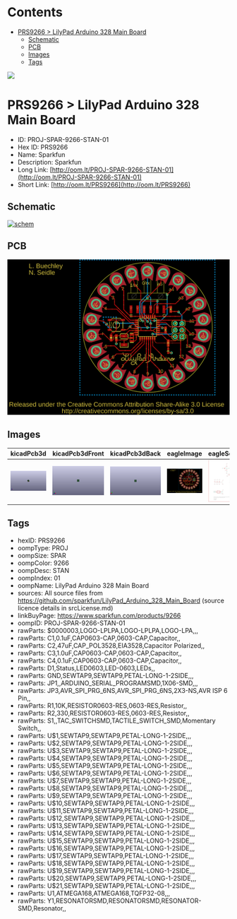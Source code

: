 



Contents
========

* [PRS9266 > LilyPad Arduino 328 Main Board](#prs9266--lilypad-arduino-328-main-board)
	* [Schematic](#schematic)
	* [PCB](#pcb)
	* [Images](#images)
	* [Tags](#tags)
  
![][im]
# PRS9266 > LilyPad Arduino 328 Main Board

- ID: PROJ-SPAR-9266-STAN-01
- Hex ID: PRS9266
- Name: Sparkfun
- Description: Sparkfun
- Long Link: [http://oom.lt/PROJ-SPAR-9266-STAN-01](http://oom.lt/PROJ-SPAR-9266-STAN-01)
- Short Link: [http://oom.lt/PRS9266](http://oom.lt/PRS9266)

## Schematic
  
[![schem](eagleSchemImage.png)](eagleSchemImage.png)
## PCB
  
[![pcb](eagleImage.png)](eagleImage.png)
## Images
  
  

|kicadPcb3d|kicadPcb3dFront|kicadPcb3dBack|eagleImage|eagleSchemImage|
| :---: | :---: | :---: | :---: | :---: |
|[![kicadPcb3d](kicadPcb3d_140.png)](kicadPcb3d.png)|[![kicadPcb3dFront](kicadPcb3dFront_140.png)](kicadPcb3dFront.png)|[![kicadPcb3dBack](kicadPcb3dBack_140.png)](kicadPcb3dBack.png)|[![eagleImage](eagleImage_140.png)](eagleImage.png)|[![eagleSchemImage](eagleSchemImage_140.png)](eagleSchemImage.png)|

## Tags

- hexID: PRS9266
- oompType: PROJ
- oompSize: SPAR
- oompColor: 9266
- oompDesc: STAN
- oompIndex: 01
- oompName: LilyPad Arduino 328 Main Board
- sources: All source files from https://github.com/sparkfun/LilyPad_Arduino_328_Main_Board (source licence details in srcLicense.md)
- linkBuyPage: https://www.sparkfun.com/products/9266
- oompID: PROJ-SPAR-9266-STAN-01
- rawParts: $0000003,LOGO-LPLPA,LOGO-LPLPA,LOGO-LPA,,,
- rawParts: C1,0.1uF,CAP0603-CAP,0603-CAP,Capacitor,,
- rawParts: C2,47uF,CAP_POL3528,EIA3528,Capacitor Polarized,,
- rawParts: C3,1.0uF,CAP0603-CAP,0603-CAP,Capacitor,,
- rawParts: C4,0.1uF,CAP0603-CAP,0603-CAP,Capacitor,,
- rawParts: D1,Status,LED0603,LED-0603,LEDs,,
- rawParts: GND,SEWTAP9,SEWTAP9,PETAL-LONG-1-2SIDE,,,
- rawParts: JP1,,ARDUINO_SERIAL_PROGRAMSMD,1X06-SMD,,,
- rawParts: JP3,AVR_SPI_PRG_6NS,AVR_SPI_PRG_6NS,2X3-NS,AVR ISP 6 Pin,,
- rawParts: R1,10K,RESISTOR0603-RES,0603-RES,Resistor,,
- rawParts: R2,330,RESISTOR0603-RES,0603-RES,Resistor,,
- rawParts: S1,,TAC_SWITCHSMD,TACTILE_SWITCH_SMD,Momentary Switch,,
- rawParts: U$1,SEWTAP9,SEWTAP9,PETAL-LONG-1-2SIDE,,,
- rawParts: U$2,SEWTAP9,SEWTAP9,PETAL-LONG-1-2SIDE,,,
- rawParts: U$3,SEWTAP9,SEWTAP9,PETAL-LONG-1-2SIDE,,,
- rawParts: U$4,SEWTAP9,SEWTAP9,PETAL-LONG-1-2SIDE,,,
- rawParts: U$5,SEWTAP9,SEWTAP9,PETAL-LONG-1-2SIDE,,,
- rawParts: U$6,SEWTAP9,SEWTAP9,PETAL-LONG-1-2SIDE,,,
- rawParts: U$7,SEWTAP9,SEWTAP9,PETAL-LONG-1-2SIDE,,,
- rawParts: U$8,SEWTAP9,SEWTAP9,PETAL-LONG-1-2SIDE,,,
- rawParts: U$9,SEWTAP9,SEWTAP9,PETAL-LONG-1-2SIDE,,,
- rawParts: U$10,SEWTAP9,SEWTAP9,PETAL-LONG-1-2SIDE,,,
- rawParts: U$11,SEWTAP9,SEWTAP9,PETAL-LONG-1-2SIDE,,,
- rawParts: U$12,SEWTAP9,SEWTAP9,PETAL-LONG-1-2SIDE,,,
- rawParts: U$13,SEWTAP9,SEWTAP9,PETAL-LONG-1-2SIDE,,,
- rawParts: U$14,SEWTAP9,SEWTAP9,PETAL-LONG-1-2SIDE,,,
- rawParts: U$15,SEWTAP9,SEWTAP9,PETAL-LONG-1-2SIDE,,,
- rawParts: U$16,SEWTAP9,SEWTAP9,PETAL-LONG-1-2SIDE,,,
- rawParts: U$17,SEWTAP9,SEWTAP9,PETAL-LONG-1-2SIDE,,,
- rawParts: U$18,SEWTAP9,SEWTAP9,PETAL-LONG-1-2SIDE,,,
- rawParts: U$19,SEWTAP9,SEWTAP9,PETAL-LONG-1-2SIDE,,,
- rawParts: U$20,SEWTAP9,SEWTAP9,PETAL-LONG-1-2SIDE,,,
- rawParts: U$21,SEWTAP9,SEWTAP9,PETAL-LONG-1-2SIDE,,,
- rawParts: U1,ATMEGA168,ATMEGA168,TQFP32-08,,,
- rawParts: Y1,RESONATORSMD,RESONATORSMD,RESONATOR-SMD,Resonator,,



[im]: kicadPcb3d_450.png
